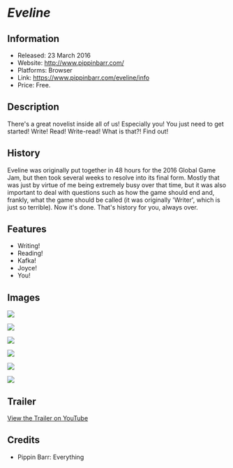 # *Eveline*

## Information
* Released: 23 March 2016
* Website: http://www.pippinbarr.com/
* Platforms: Browser
* Link: https://www.pippinbarr.com/eveline/info
* Price: Free.

## Description
There's a great novelist inside all of us! Especially you! You just need to get started! Write! Read! Write-read! What is that?! Find out!

## History
Eveline was originally put together in 48 hours for the 2016 Global Game Jam, but then took several weeks to resolve into its final form. Mostly that was just by virtue of me being extremely busy over that time, but it was also important to deal with questions such as how the game should end and, frankly, what the game should be called (it was originally 'Writer', which is just so terrible). Now it's done. That's history for you, always over.

## Features
* Writing!
* Reading!
* Kafka!
* Joyce!
* You!

## Images
![](images/writing.png)

![](images/get-started.png)

![](images/lying-down.png)

![](images/plant.png)

![](images/reading.png)

![](images/window.png)

## Trailer
[View the Trailer on YouTube](https://www.youtube.com/watch?v=sye7D_nUU0Q)

## Credits
* Pippin Barr: Everything
